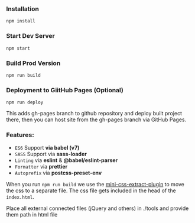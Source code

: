 ### Installation

```
npm install
```

### Start Dev Server

```
npm start
```

### Build Prod Version

```
npm run build
```

### Deployment to GiitHub Pages (Optional)

```
npm run deploy
```

This adds gh-pages branch to github repository and deploy built project there, then you can host site from the gh-pages branch via GitHub Pages.

### Features:

- `ES6` Support **via babel (v7)**
- `SASS` Support via **sass-loader**
- `Linting` via **eslint** & **@babel/eslint-parser**
- `Formatter` via **prettier**
- `Autoprefix` via **postcss-preset-env**

When you run `npm run build` we use the [mini-css-extract-plugin](https://github.com/webpack-contrib/mini-css-extract-plugin) to move the css to a separate file. The css file gets included in the head of the `index.html`.

Place all external connected files (jQuery and others) in ./tools and provide them path in html file
